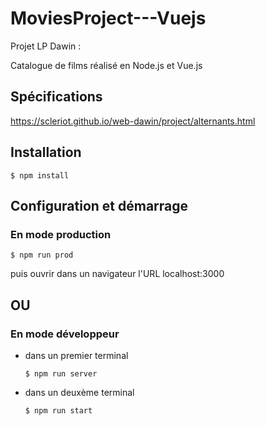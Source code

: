 # MoviesProject---Vuejs

Projet LP Dawin :

Catalogue de films réalisé en Node.js et Vue.js 

## Spécifications

https://scleriot.github.io/web-dawin/project/alternants.html

## Installation

    $ npm install
    
## Configuration et démarrage

### En mode production 

    $ npm run prod

puis ouvrir dans un navigateur l'URL localhost:3000

## OU

### En mode développeur

- dans un premier terminal
  ```
  $ npm run server
  ```

- dans un deuxème terminal
  ```
  $ npm run start
  ```
